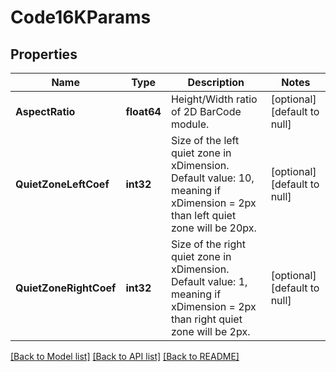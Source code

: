 # Code16KParams

## Properties

Name | Type | Description | Notes
------------ | ------------- | ------------- | -------------
**AspectRatio** | **float64** | Height/Width ratio of 2D BarCode module. | [optional] [default to null]
**QuietZoneLeftCoef** | **int32** | Size of the left quiet zone in xDimension. Default value: 10, meaning if xDimension &#x3D; 2px than left quiet zone will be 20px. | [optional] [default to null]
**QuietZoneRightCoef** | **int32** | Size of the right quiet zone in xDimension. Default value: 1, meaning if xDimension &#x3D; 2px than right quiet zone will be 2px. | [optional] [default to null]

[[Back to Model list]](../README.md#documentation-for-models) [[Back to API list]](../README.md#documentation-for-api-endpoints) [[Back to README]](../README.md)

